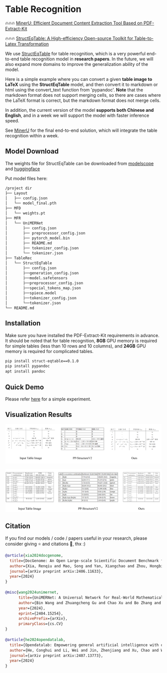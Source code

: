 # Table Recognition
🔥🔥🔥 [MinerU: Efficient Document Content Extraction Tool Based on PDF-Extract-Kit](https://github.com/opendatalab/MinerU)

🔥🔥🔥 [StructEqTable: A High-efficiency Open-source Toolkit for Table-to-Latex Transformation](https://github.com/UniModal4Reasoning/StructEqTable-Deploy/)

We use [StructEqTable](https://github.com/UniModal4Reasoning/StructEqTable-Deploy) for table recognition, which is a very powerful end-to-end table recognition model in **research papers**. In the future, we will also expand more domains to improve the generalization ability of the model.

Here is a simple example where you can convert a given **table image to LaTeX** using the **StructEqTable** model, and then convert it to markdown or html using the convert_text function from 'pypandoc'. **Note** that the markdown format does not support merging cells, so there are cases where the LaTeX format is correct, but the markdown format does not merge cells. 

In addition, the current version of the model **supports both Chinese and English**, and in a week we will support the model with faster inference speed.


See [MinerU](https://github.com/opendatalab/MinerU) for the final end-to-end solution, which will integrate the table recognition within a week.

## Model Download
The weights file for StructEqTable can be downloaded from [modelscope](https://www.modelscope.cn/models/wanderkid/PDF-Extract-Kit/files) and [huggingface](https://huggingface.co/wanderkid/PDF-Extract-Kit/tree/main/models/TabRec/StructEqTable)

Put model files here:

```
/project dir
├── Layout
│   ├── config.json
│   └── model_final.pth
├── MFD
│   └── weights.pt
├── MFR
│   └── UniMERNet
│       ├── config.json
│       ├── preprocessor_config.json
│       ├── pytorch_model.bin
│       ├── README.md
│       ├── tokenizer_config.json
│       └── tokenizer.json
├── TableRec
│   └── StructEqTable
│       ├── config.json
│       ├──generation_config.json
│       ├──model.safetensors
│       ├──preprocessor_config.json
│       ├──special_tokens_map.json
│       ├──spiece.model
│       ├──tokenizer_config.json
│       └──tokenizer.json
└── README.md
```


## Installation
Make sure you have installed the PDF-Extract-Kit requirements in advance. It should be noted that for table recognition, **8GB** GPU memory is required for simple tables (less than 10 rows and 10 columns), and **24GB** GPU memory is required for complicated tables.

``` bash 
pip install struct-eqtable==0.1.0
pip install pypandoc
apt install pandoc
```


## Quick Demo
Please refer [here](./Table_Recognition.ipynb) for a simple experiment. 


## Visualization Results
![](./show_case1.png)

![](./show_case2.png)

## Citation
If you find our models / code / papers useful in your research, please consider giving ⭐ and citations 📝, thx :)
```bibtex
@article{xia2024docgenome,
  title={DocGenome: An Open Large-scale Scientific Document Benchmark for Training and Testing Multi-modal Large Language Models},
  author={Xia, Renqiu and Mao, Song and Yan, Xiangchao and Zhou, Hongbin and Zhang, Bo and Peng, Haoyang and Pi, Jiahao and Fu, Daocheng and Wu, Wenjie and Ye, Hancheng and others},
  journal={arXiv preprint arXiv:2406.11633},
  year={2024}
}

@misc{wang2024unimernet,
      title={UniMERNet: A Universal Network for Real-World Mathematical Expression Recognition}, 
      author={Bin Wang and Zhuangcheng Gu and Chao Xu and Bo Zhang and Botian Shi and Conghui He},
      year={2024},
      eprint={2404.15254},
      archivePrefix={arXiv},
      primaryClass={cs.CV}
}

@article{he2024opendatalab,
  title={Opendatalab: Empowering general artificial intelligence with open datasets},
  author={He, Conghui and Li, Wei and Jin, Zhenjiang and Xu, Chao and Wang, Bin and Lin, Dahua},
  journal={arXiv preprint arXiv:2407.13773},
  year={2024}
}

```